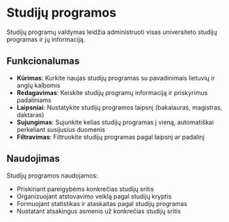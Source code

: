 # Studijų programos

Studijų programų valdymas leidžia administruoti visas universiteto studijų programas ir jų informaciją.

## Funkcionalumas

- **Kūrimas**: Kurkite naujas studijų programas su pavadinimais lietuvių ir anglų kalbomis
- **Redagavimas**: Keiskite studijų programų informaciją ir priskyrimus padaliniams
- **Laipsniai**: Nustatykite studijų programos laipsnį (bakalauras, magistras, daktaras)
- **Sujungimas**: Sujunkite kelias studijų programas į vieną, automatiškai perkeliant susijusius duomenis
- **Filtravimas**: Filtruokite studijų programas pagal laipsnį ar padalinį

## Naudojimas

Studijų programos naudojamos:
- Priskiriant pareigybėms konkrečias studijų sritis
- Organizuojant atstovavimo veiklą pagal studijų kryptis
- Formuojant statistikas ir ataskaitas pagal studijų programas
- Nustatant atsakingus asmenis už konkrečias studijų sritis
